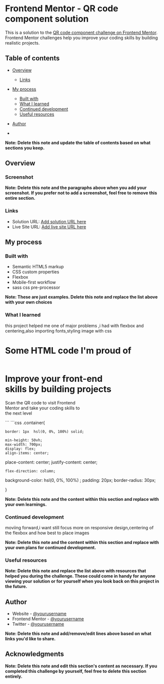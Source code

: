 # Frontend Mentor - QR code component solution

This is a solution to the [QR code component challenge on Frontend Mentor](https://www.frontendmentor.io/challenges/qr-code-component-iux_sIO_H). Frontend Mentor challenges help you improve your coding skills by building realistic projects. 

## Table of contents

- [Overview](#overview)
  
  - [Links](#links)
- [My process](#my-process)
  - [Built with](#built-with)
  - [What I learned](#what-i-learned)
  - [Continued development](#continued-development)
  - [Useful resources](#useful-resources)
- [Author](#author)
- 

**Note: Delete this note and update the table of contents based on what sections you keep.**

## Overview

### Screenshot



**Note: Delete this note and the paragraphs above when you add your screenshot. If you prefer not to add a screenshot, feel free to remove this entire section.**

### Links

- Solution URL: [Add solution URL here](https://your-solution-url.com)
- Live Site URL: [Add live site URL here](https://your-live-site-url.com)

## My process

### Built with

- Semantic HTML5 markup
- CSS custom properties
- Flexbox
- Mobile-first workflow
- sass css pre-processor

**Note: These are just examples. Delete this note and replace the list above with your own choices**

### What I learned

this project helped me one of major problems ,i had with  flexbox and centering,also importing fonts,styling image with css
<h1>Some HTML code I'm proud of</h1>
<div class="container">
  <div class="qr-image">
    <img src="images/image-qr-code.png" alt="" >
  </div>
  <div class="qr-image-text">
  <h1>Improve your front-end <br>skills by building projects </h1>

 <p>    Scan the QR code to visit Frontend <br>Mentor and take your coding skills to  <br> the next level</p>
 </div>
```
```css
.container{
    
    border: 1px  hsl(0, 0%, 100%) solid;
    
    min-height: 50vh;
    max-width: 700px;
    display: flex;
    align-items: center;
   place-content: center;
   justify-content: center;

    flex-direction: column;
background-color: hsl(0, 0%, 100%) ;
    padding: 20px;
    border-radius: 30px;
    
}


**Note: Delete this note and the content within this section and replace with your own learnings.**

### Continued development

moviing forward,i want still focus more on responsive design,centering of the flexbox and how best to place images 

**Note: Delete this note and the content within this section and replace with your own plans for continued development.**

### Useful resources


**Note: Delete this note and replace the list above with resources that helped you during the challenge. These could come in handy for anyone viewing your solution or for yourself when you look back on this project in the future.**

## Author

- Website - [@yourusername](https://kuntapresley.github.io/myPortfolio/)
- Frontend Mentor - [@yourusername](https://www.frontendmentor.io/profile/ifeanyipresley)
- Twitter - [@yourusername](https://www.twitter.com/legend_of_kunta)

**Note: Delete this note and add/remove/edit lines above based on what links you'd like to share.**

## Acknowledgments



**Note: Delete this note and edit this section's content as necessary. If you completed this challenge by yourself, feel free to delete this section entirely.**
